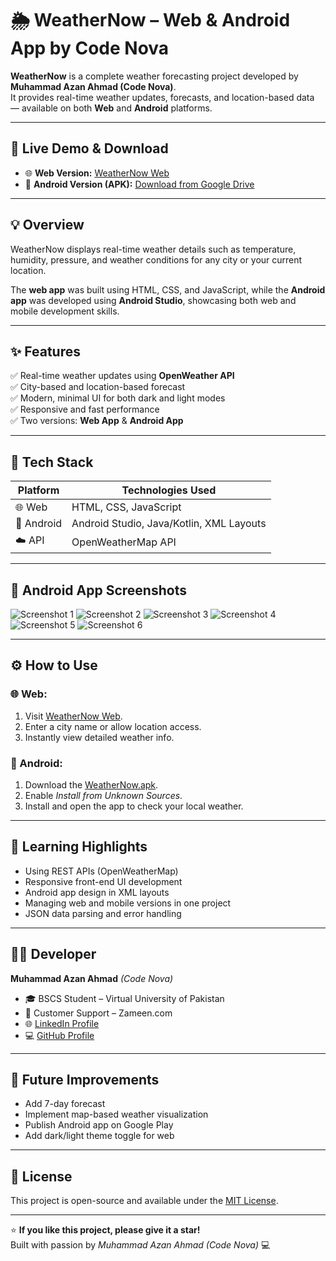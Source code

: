 # 🌦️ WeatherNow – Web & Android App by Code Nova

**WeatherNow** is a complete weather forecasting project developed by **Muhammad Azan Ahmad (Code Nova)**.  
It provides real-time weather updates, forecasts, and location-based data — available on both **Web** and **Android** platforms.

---

## 🚀 Live Demo & Download

- 🌐 **Web Version:** [WeatherNow Web](https://code2926.github.io/weathernow/)  
- 📱 **Android Version (APK):** [Download from Google Drive](https://drive.google.com/file/d/15rknttaWdqaa0RuGELhzP15vGP_K6Pzc/view?usp=sharing)

---

## 💡 Overview

WeatherNow displays real-time weather details such as temperature, humidity, pressure, and weather conditions for any city or your current location.

The **web app** was built using HTML, CSS, and JavaScript, while the **Android app** was developed using **Android Studio**, showcasing both web and mobile development skills.

---

## ✨ Features

✅ Real-time weather updates using **OpenWeather API**  
✅ City-based and location-based forecast  
✅ Modern, minimal UI for both dark and light modes  
✅ Responsive and fast performance  
✅ Two versions: **Web App** & **Android App**

---

## 🧩 Tech Stack

| Platform | Technologies Used |
|-----------|-------------------|
| 🌐 Web | HTML, CSS, JavaScript |
| 📱 Android | Android Studio, Java/Kotlin, XML Layouts |
| ☁️ API | OpenWeatherMap API |

---

## 📱 Android App Screenshots

<div class="slider">
  <div class="slides">
    <img src="https://github.com/user-attachments/assets/c85e98eb-4434-4cd1-bbac-e10fc4791569" alt="Screenshot 1">
    <img src="https://github.com/user-attachments/assets/4a490494-05d1-4ca4-bc2f-97bbe397bb91" alt="Screenshot 2">
    <img src="https://github.com/user-attachments/assets/a1913ba7-f6ea-46f7-82be-2d8a02ffd179" alt="Screenshot 3">
    <img src="https://github.com/user-attachments/assets/b3cb199d-15da-4a9b-914f-f57f1526112a" alt="Screenshot 4">
    <img src="https://github.com/user-attachments/assets/55ae108b-c27d-4bce-bc96-bdc3c01bb2be" alt="Screenshot 5">
    <img src="https://github.com/user-attachments/assets/c9cf9894-5625-49cc-9405-02c8bd99c78a" alt="Screenshot 6">
  </div>
</div>

---

## ⚙️ How to Use

### 🌐 Web:
1. Visit [WeatherNow Web](https://code2926.github.io/weathernow/).  
2. Enter a city name or allow location access.  
3. Instantly view detailed weather info.

### 📱 Android:
1. Download the [WeatherNow.apk](https://drive.google.com/file/d/15rknttaWdqaa0RuGELhzP15vGP_K6Pzc/view?usp=sharing).  
2. Enable *Install from Unknown Sources*.  
3. Install and open the app to check your local weather.

---

## 🧠 Learning Highlights

- Using REST APIs (OpenWeatherMap)
- Responsive front-end UI development
- Android app design in XML layouts
- Managing web and mobile versions in one project
- JSON data parsing and error handling

---

## 👨‍💻 Developer

**Muhammad Azan Ahmad** *(Code Nova)*  
- 🎓 BSCS Student – Virtual University of Pakistan  
- 💼 Customer Support – Zameen.com  
- 🌐 [LinkedIn Profile](https://www.linkedin.com/in/muhammad-azan-ahmad-171b48384/)  
- 💻 [GitHub Profile](https://github.com/Code2926)

---

## 🏁 Future Improvements

- Add 7-day forecast  
- Implement map-based weather visualization  
- Publish Android app on Google Play  
- Add dark/light theme toggle for web

---

## 📜 License

This project is open-source and available under the [MIT License](LICENSE).

---

⭐ **If you like this project, please give it a star!**  
Built with passion by *Muhammad Azan Ahmad (Code Nova)* 💻
